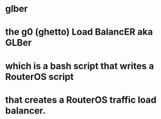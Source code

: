 glber
====


the g0 (ghetto) Load BalancER aka GLBer
====

which is a bash script that writes a RouterOS script
====

that creates a RouterOS traffic load balancer.
====

